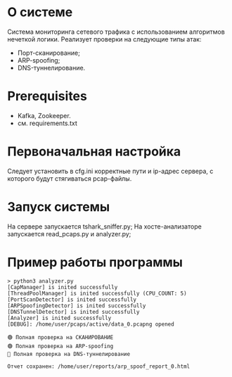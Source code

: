 # О системе

Система мониторинга сетевого трафика с использованием алгоритмов нечеткой логики. Реализует проверки на следующие типы атак:

* Порт-сканирование;
* ARP-spoofing;
* DNS-туннелирование.

# Prerequisites

* Kafka, Zookeeper.
* см. requirements.txt

# Первоначальная настройка

Следует установить в cfg.ini корректные пути и ip-адрес сервера, с которого будут стягиваться pcap-файлы.

# Запуск системы

На сервере запускается tshark_sniffer.py;
На хосте-анализаторе запускается read_pcaps.py и analyzer.py;

# Пример работы программы

```
> python3 analyzer.py
[CapManager] is inited successfully
[ThreadPoolManager] is inited successfully (CPU_COUNT: 5)
[PortScanDetector] is inited successfully
[ARPSpoofingDetector] is inited successfully
[DNSTunnelDetector] is inited successfully
[Analyzer] is inited successfully
[DEBUG]: /home/user/pcaps/active/data_0.pcapng opened

🟢 Полная проверка на СКАНИРОВАНИЕ
🟢 Полная проверка на ARP-spoofing
🔴 Полная проверка на DNS-туннелирование

Отчет сохранен: /home/user/reports/arp_spoof_report_0.html
```



